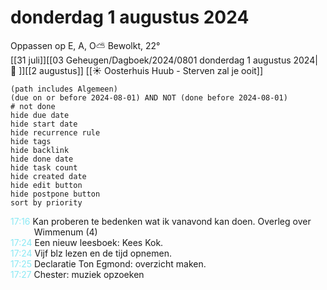 # donderdag 1 augustus 2024

Oppassen op E, A, O⛅ Bewolkt, 22°<br>[[31 juli]][[03 Geheugen/Dagboek/2024/0801 donderdag 1 augustus 2024| 📓 ]][[2 augustus]]
[[☀️ Oosterhuis Huub - Sterven zal je ooit]]
```tasks
(path includes Algemeen)
(due on or before 2024-08-01) AND NOT (done before 2024-08-01)
# not done
hide due date
hide start date
hide recurrence rule
hide tags
hide backlink
hide done date
hide task count
hide created date
hide edit button
hide postpone button 
sort by priority 
```
<p style="padding-left: 2.7em; text-indent: -2.7em; margin: 0"><font color=#8be9f4>17:16</font>  Kan proberen te bedenken wat ik vanavond kan doen. Overleg over Wimmenum (4) </p>   
<p style="padding-left: 2.7em; text-indent: -2.7em; margin: 0"><font color=#8be9f4>17:24</font>  Een nieuw leesboek: Kees Kok. </p>   
<p style="padding-left: 2.7em; text-indent: -2.7em; margin: 0"><font color=#8be9f4>17:24</font>  Vijf blz lezen en de tijd opnemen. </p>   
<p style="padding-left: 2.7em; text-indent: -2.7em; margin: 0"><font color=#8be9f4>17:25</font>  Declaratie Ton Egmond: overzicht maken. </p>   
<p style="padding-left: 2.7em; text-indent: -2.7em; margin: 0"><font color=#8be9f4>17:27</font>  Chester: muziek opzoeken  </p>   